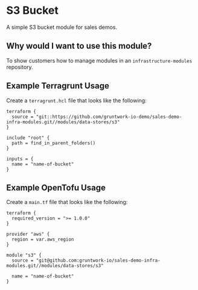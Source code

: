 # S3 Bucket

A simple S3 bucket module for sales demos.

## Why would I want to use this module?

To show customers how to manage modules in an `infrastructure-modules` repository.

## Example Terragrunt Usage

Create a `terragrunt.hcl` file that looks like the following:

```hcl
terraform {
  source = "git::https://github.com/gruntwork-io-demo/sales-demo-infra-modules.git//modules/data-stores/s3"
}

include "root" {
  path = find_in_parent_folders()
}

inputs = {
  name = "name-of-bucket"
}
```

## Example OpenTofu Usage

Create a `main.tf` file that looks like the following:

```hcl
terraform {
  required_version = ">= 1.0.0"
}

provider "aws" {
  region = var.aws_region
}

module "s3" {
  source = "git@github.com:gruntwork-io/sales-demo-infra-modules.git//modules/data-stores/s3"

  name = "name-of-bucket"
}
```
